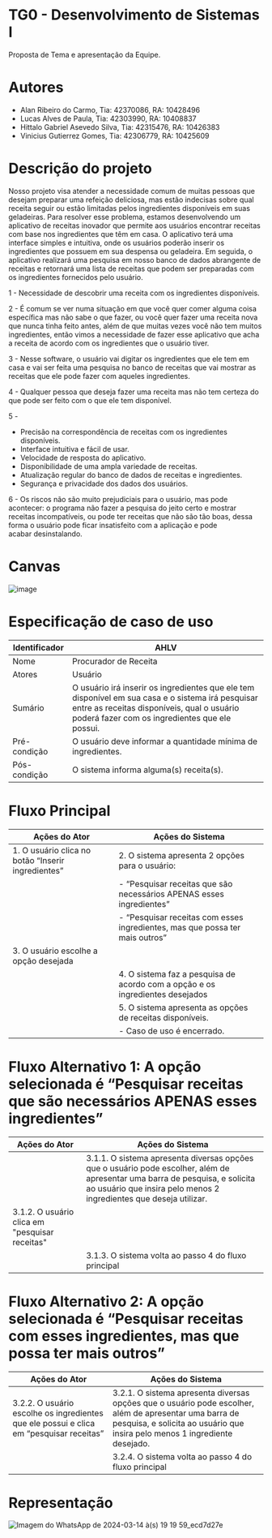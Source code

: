 # TG0 - Desenvolvimento de Sistemas I
Proposta de Tema e apresentação da Equipe.

# Autores 
* Alan Ribeiro do Carmo, Tia: 42370086, RA: 10428496
* Lucas Alves de Paula, Tia: 42303990, RA: 10408837
* Hittalo Gabriel Asevedo Silva, Tia: 42315476, RA: 10426383
* Vinicius Gutierrez Gomes, Tia: 42306779, RA: 10425609

# Descrição do projeto
Nosso projeto visa atender a necessidade comum de muitas pessoas que desejam preparar uma refeição deliciosa, mas estão indecisas sobre qual receita seguir ou estão limitadas pelos ingredientes disponíveis em suas geladeiras. Para resolver esse problema, estamos desenvolvendo um aplicativo de receitas inovador que permite aos usuários encontrar receitas com base nos ingredientes que têm em casa. 
O aplicativo terá uma interface simples e intuitiva, onde os usuários poderão inserir os ingredientes que possuem em sua despensa ou geladeira. Em seguida, o aplicativo realizará uma pesquisa em nosso banco de dados abrangente de receitas e retornará uma lista de receitas que podem ser preparadas com os ingredientes fornecidos pelo usuário.

1 - Necessidade de descobrir uma receita com os ingredientes disponíveis.

2 - É comum se ver numa situação em que você quer comer alguma coisa específica mas não sabe o que fazer, ou você quer fazer uma receita nova que nunca tinha feito antes, além de que muitas vezes você não tem muitos ingredientes, então vimos a necessidade de fazer esse aplicativo que acha a receita de acordo com os ingredientes que o usuário tiver.

3 - Nesse software, o usuário vai digitar os ingredientes que ele tem em casa e vai ser feita uma pesquisa no banco de receitas que vai mostrar as receitas que ele pode fazer com aqueles ingredientes.

4 - Qualquer pessoa que deseja fazer uma receita mas não tem certeza do que pode ser feito com o que ele tem disponível.

5 - 
* Precisão na correspondência de receitas com os ingredientes disponíveis.
* Interface intuitiva e fácil de usar.
* Velocidade de resposta do aplicativo.
* Disponibilidade de uma ampla variedade de receitas.
* Atualização regular do banco de dados de receitas e ingredientes.
* Segurança e privacidade dos dados dos usuários.

6 - Os riscos não são muito prejudiciais para o usuário, mas pode acontecer: o programa não fazer a pesquisa do jeito certo e mostrar receitas incompatíveis, ou pode ter receitas que não são tão boas, dessa forma o usuário pode ficar insatisfeito com a aplicação e pode acabar desinstalando.

# Canvas 
![image](https://github.com/ViniGomes30/Trabalho-/assets/126883066/444db95e-e439-4379-a998-38c3be4cf25d)

# Especificação de caso de uso
| Identificador | AHLV    |
|---------------|---------|
| Nome          | Procurador de Receita |
| Atores        | Usuário |
| Sumário       | O usuário irá inserir os ingredientes que ele tem disponível em sua casa e o sistema irá pesquisar entre as receitas disponíveis, qual o usuário poderá fazer com os ingredientes que ele possui. |
| Pré-condição  | O usuário deve informar a quantidade mínima de ingredientes. |
| Pós-condição  | O sistema informa alguma(s) receita(s). |

# Fluxo Principal
| Ações do Ator                                      | Ações do Sistema                                                                                   |
|----------------------------------------------------|----------------------------------------------------------------------------------------------------|
| 1. O usuário clica no botão “Inserir ingredientes” | 2. O sistema apresenta 2 opções para o usuário:                                                                                                                           |
|                                                    |    - “Pesquisar receitas que são necessários APENAS esses ingredientes”                                                                  |
|                                                    |    - “Pesquisar receitas com esses ingredientes, mas que possa ter mais outros”                                                            |
| 3. O usuário escolhe a opção desejada              |                                                                                                    |
|                                                    | 4. O sistema faz a pesquisa de acordo com a opção e os ingredientes desejados                        |
|                                                    | 5. O sistema apresenta as opções de receitas disponíveis.                                            |
|                                                    |    - Caso de uso é encerrado.                                                                     |


# Fluxo Alternativo 1: A opção selecionada é “Pesquisar receitas que são necessários APENAS esses ingredientes”
| Ações do Ator                              | Ações do Sistema                                                                                                                                   |
|--------------------------------------------|----------------------------------------------------------------------------------------------------------------------------------------------------|
|    | 3.1.1. O sistema apresenta diversas opções que o usuário pode escolher, além de apresentar uma barra de pesquisa, e solicita ao usuário que insira pelo menos 2 ingredientes que deseja utilizar. |
| 3.1.2. O usuário clica em "pesquisar receitas" |                                                                                                                                                   |
|                                            | 3.1.3. O sistema volta ao passo 4 do fluxo principal                                                                                               |

# Fluxo Alternativo 2: A opção selecionada é “Pesquisar receitas com esses ingredientes, mas que possa ter mais outros”
| Ações do Ator                              | Ações do Sistema                                                                                                                                   |
|--------------------------------------------|----------------------------------------------------------------------------------------------------------------------------------------------------|
| 3.2.2. O usuário escolhe os ingredientes que ele possui e clica em “pesquisar receitas” | 3.2.1. O sistema apresenta diversas opções que o usuário pode escolher, além de apresentar uma barra de pesquisa, e solicita ao usuário que insira pelo menos 1 ingrediente desejado. |
|                                            | 3.2.4. O sistema volta ao passo 4 do fluxo principal                                                                                               |

# Representação 
![Imagem do WhatsApp de 2024-03-14 à(s) 19 19 59_ecd7d27e](https://github.com/ViniGomes30/Trabalho-/assets/126883066/d912efe2-35f2-4bd1-bd47-6a8ef12e6663)








